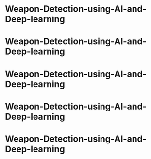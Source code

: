 # Weapon-Detection-using-AI-and-Deep-learning
# Weapon-Detection-using-AI-and-Deep-learning
# Weapon-Detection-using-AI-and-Deep-learning
# Weapon-Detection-using-AI-and-Deep-learning
# Weapon-Detection-using-AI-and-Deep-learning
